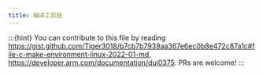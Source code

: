 ```yaml
---
title: 编译工具链
---
```




:::{hint} You can contribute to this file by reading <https://gist.github.com/Tiger3018/b7cb7b7939aa367e6ec0b8e472c87a1c#file-c-make-environment-linux-2022-01-md>, <https://developer.arm.com/documentation/dui0375>. PRs are welcome!
:::
